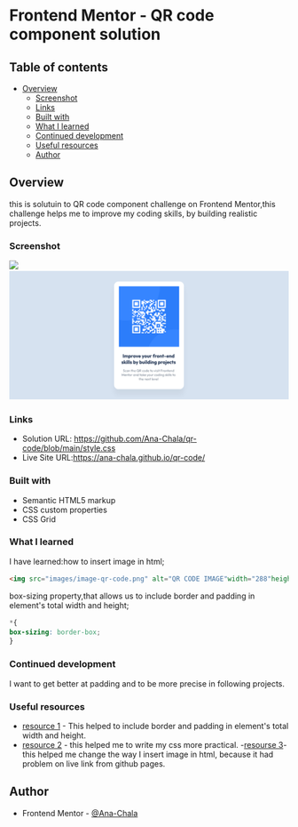 # Frontend Mentor - QR code component solution



## Table of contents

- [Overview](#overview)
  - [Screenshot](#screenshot)
  - [Links](#links)
  - [Built with](#built-with)
  - [What I learned](#what-i-learned)
  - [Continued development](#continued-development)
  - [Useful resources](#useful-resources)
  - [Author](#author)


## Overview
this is solutuin to QR code component challenge on Frontend Mentor,this challenge helps me to improve my coding skills, by building realistic projects.
### Screenshot

![](./screenshot.jpg)
<img src="./screenshot/Screenshot.png" width=800px >



### Links

- Solution URL: https://github.com/Ana-Chala/qr-code/blob/main/style.css
- Live Site URL:https://ana-chala.github.io/qr-code/


### Built with

- Semantic HTML5 markup
- CSS custom properties
- CSS Grid


### What I learned

I have learned:how to insert image in html;

```html
<img src="images/image-qr-code.png" alt="QR CODE IMAGE"width="288"heigh="288" >
```
 box-sizing property,that allows us to include border and padding in element's total width and height;
```css
*{
box-sizing: border-box;
}
```


### Continued development

I want to get better at padding and  to be more precise in following projects.

### Useful resources

- [ resource 1](https://www.w3schools.com/css/css3_box-sizing.asp) - This helped to include border and padding in element's total width and height.
- [resource 2](https://developer.mozilla.org/en-US/docs/Web/CSS/:root) - this helped me to write my css more practical.
-[resourse 3](https://stackoverflow.com/questions/41468951/images-not-displaying-in-github-pages)-this helped me change the way I insert image in html, because it had problem on live link from github pages.


## Author

- Frontend Mentor - [@Ana-Chala](https://www.frontendmentor.io/profile/Ana-Chala)





